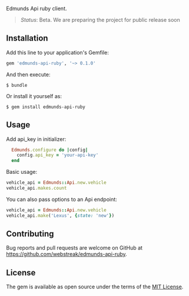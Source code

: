 Edmunds Api ruby client.

> *Status*: Beta. We are preparing the project for public release soon

## Installation

Add this line to your application's Gemfile:

```ruby
gem 'edmunds-api-ruby', '~> 0.1.0'
```

And then execute:

    $ bundle

Or install it yourself as:

    $ gem install edmunds-api-ruby

## Usage
Add api_key in initializer:

```ruby
  Edmunds.configure do |config|
    config.api_key = 'your-api-key'
  end
```
Basic usage:
```ruby
vehicle_api = Edmunds::Api.new.vehicle
vehicle_api.makes.count
```
You can also pass options to an Api endpoint:
```ruby
vehicle_api = Edmunds::Api.new.vehicle
vehicle_api.make('Lexus', {state: 'new'})
```

## Contributing

Bug reports and pull requests are welcome on GitHub at https://github.com/webstreak/edmunds-api-ruby.


## License

The gem is available as open source under the terms of the [MIT License](http://opensource.org/licenses/MIT).
